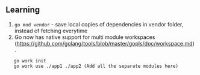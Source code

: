 ## Learning
1. `go mod vendor` - save local copies of dependencies in vendor folder, instead of fetching everytime
2. Go now has native support for multi module workspaces (https://github.com/golang/tools/blob/master/gopls/doc/workspace.md). <br>
 ```
    go work init
    go work use ./app1 ./app2 (Add all the separate modules here)
```
